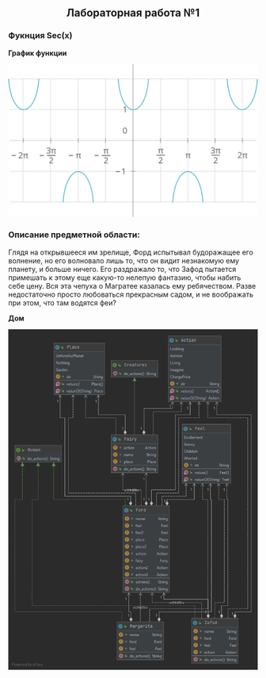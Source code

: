 <h2 align=center>Лабораторная работа №1 </h2>

<h3> Фукнция Sec(x)</h3>

**График функции**

![](https://github.com/AmirjonQodirov/Testing/blob/main/Testing_1/secans.svg)

<h3> Описание предметной области: </h3>

Глядя на открывшееся им зрелище, Форд испытывал будоражащее его волнение, но его волновало лишь то, что он видит незнакомую ему планету, и больше ничего. Его раздражало то, что Зафод пытается примешать к этому еще какую-то нелепую фантазию, чтобы набить себе цену. Вся эта чепуха о Магратее казалась ему ребячеством. Разве недостаточно просто любоваться прекрасным садом, и не воображать при этом, что там водятся феи?

**Дом**

![](https://github.com/AmirjonQodirov/Testing/blob/main/Testing_1/diagram.png)

